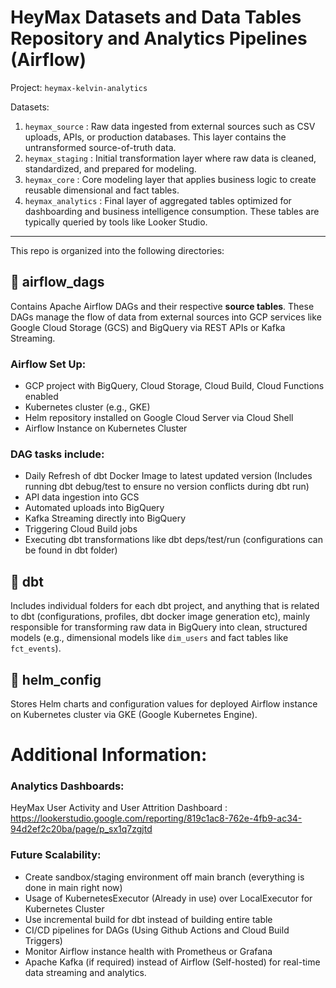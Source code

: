 # HeyMax Datasets and Data Tables Repository and Analytics Pipelines (Airflow)

Project: `heymax-kelvin-analytics`

Datasets:

1. `heymax_source` : Raw data ingested from external sources such as CSV uploads, APIs, or production databases. This layer contains the untransformed source-of-truth data.
2. `heymax_staging` : Initial transformation layer where raw data is cleaned, standardized, and prepared for modeling. 
3. `heymax_core` : Core modeling layer that applies business logic to create reusable dimensional and fact tables. 
4. `heymax_analytics` : Final layer of aggregated tables optimized for dashboarding and business intelligence consumption. These tables are typically queried by tools like Looker Studio.

---

This repo is organized into the following directories:

## 📂 airflow_dags
Contains Apache Airflow DAGs and their respective <b>source tables</b>. These DAGs manage the flow of data from external sources into GCP services like Google Cloud Storage (GCS) and BigQuery via REST APIs or Kafka Streaming.

### Airflow Set Up:
- GCP project with BigQuery, Cloud Storage, Cloud Build, Cloud Functions enabled
- Kubernetes cluster (e.g., GKE)
- Helm repository installed on Google Cloud Server via Cloud Shell
- Airflow Instance on Kubernetes Cluster

### DAG tasks include:
- Daily Refresh of dbt Docker Image to latest updated version (Includes running dbt debug/test to ensure no version conflicts during dbt run)
- API data ingestion into GCS
- Automated uploads into BigQuery
- Kafka Streaming directly into BigQuery
- Triggering Cloud Build jobs
- Executing dbt transformations like dbt deps/test/run (configurations can be found in dbt folder)

## 📂 dbt
Includes individual folders for each dbt project, and anything that is related to dbt (configurations, profiles, dbt docker image generation etc), mainly responsible for transforming raw data in BigQuery into clean, structured models (e.g., dimensional models like `dim_users` and fact tables like `fct_events`).

## 📂 helm_config
Stores Helm charts and configuration values for deployed Airflow instance on Kubernetes cluster via GKE (Google Kubernetes Engine).

# Additional Information: 

### Analytics Dashboards:

HeyMax User Activity and User Attrition Dashboard : https://lookerstudio.google.com/reporting/819c1ac8-762e-4fb9-ac34-94d2ef2c20ba/page/p_sx1q7zgjtd

### Future Scalability:

- Create sandbox/staging environment off main branch (everything is done in main right now)
- Usage of KubernetesExecutor (Already in use) over LocalExecutor for Kubernetes Cluster
- Use incremental build for dbt instead of building entire table
- CI/CD pipelines for DAGs (Using Github Actions and Cloud Build Triggers)
- Monitor Airflow instance health with Prometheus or Grafana
- Apache Kafka (if required) instead of Airflow (Self-hosted) for real-time data streaming and analytics.